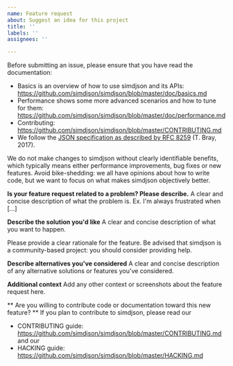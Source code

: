 ```yaml
---
name: Feature request
about: Suggest an idea for this project
title: ''
labels: ''
assignees: ''

---
```


Before submitting an issue, please ensure that you have read the documentation:

* Basics is an overview of how to use simdjson and its APIs: https://github.com/simdjson/simdjson/blob/master/doc/basics.md
* Performance shows some more advanced scenarios and how to tune for them: https://github.com/simdjson/simdjson/blob/master/doc/performance.md
* Contributing: https://github.com/simdjson/simdjson/blob/master/CONTRIBUTING.md
* We follow the [JSON specification as described by RFC 8259](https://www.rfc-editor.org/rfc/rfc8259.txt) (T. Bray, 2017).

We do not make changes to simdjson without clearly identifiable benefits, which typically means either performance improvements, bug fixes or new features. Avoid bike-shedding: we all have opinions about how to write code, but we want to focus on what makes simdjson objectively better.


**Is your feature request related to a problem? Please describe.**
A clear and concise description of what the problem is. Ex. I'm always frustrated when [...]

**Describe the solution you'd like**
A clear and concise description of what you want to happen.

 Please provide a clear rationale for the feature. Be advised that simdjson is a community-based project: you should consider providing help.

**Describe alternatives you've considered**
A clear and concise description of any alternative solutions or features you've considered.

**Additional context**
Add any other context or screenshots about the feature request here.

** Are you willing to contribute code or documentation toward this new feature? **
If you plan to contribute to simdjson, please read our
* CONTRIBUTING guide: https://github.com/simdjson/simdjson/blob/master/CONTRIBUTING.md and our
* HACKING guide: https://github.com/simdjson/simdjson/blob/master/HACKING.md
